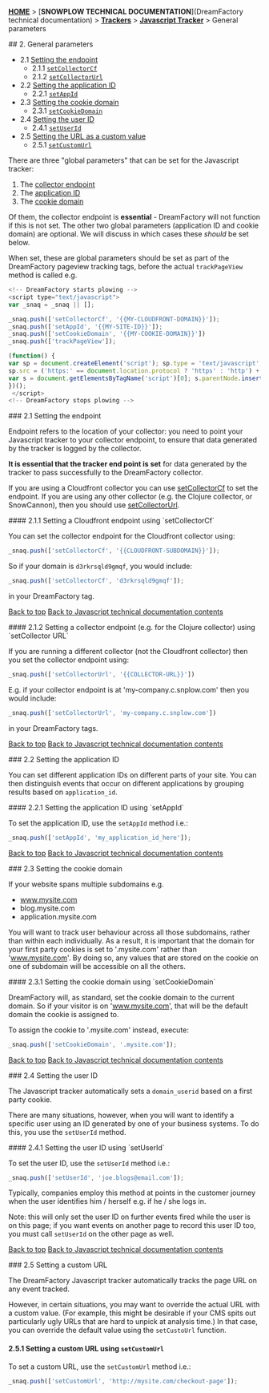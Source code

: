 <a name="top" />

[**HOME**](Home) > [**SNOWPLOW TECHNICAL DOCUMENTATION**](DreamFactory technical documentation) > [**Trackers**](trackers) > [**Javascript Tracker**](Javascript-Tracker) > General parameters

<a name="general" />
## 2. General parameters

  - 2.1 [Setting the endpoint](#endpoint)
    - 2.1.1 [`setCollectorCf`](#setCollectorCf)
    - 2.1.2 [`setCollectorUrl`](#setCollectorUrl)
  - 2.2 [Setting the application ID](#app-id)
    - 2.2.1 [`setAppId`](#setAppId)
  - 2.3 [Setting the cookie domain](#cookiedomain)
    - 2.3.1 [`setCookieDomain`](#setCookieDomain)
  - 2.4 [Setting the user ID](#user-id)
    - 2.4.1 [`setUserId`](#setUserId)
  - 2.5 [Setting the URL as a custom value](#customurl)
    - 2.5.1 [`setCustomUrl`](#setcustomurl)

There are three "global parameters" that can be set for the Javascript tracker:

1. The [collector endpoint](#endpoint)
2. The [application ID](#app-id)
3. The [cookie domain](#cookiedomain)

Of them, the collector endpoint is **essential** - DreamFactory will not function if this is not set. The other two global parameters (application ID and cookie domain) are optional. We will discuss in which cases these *should* be set below.

When set, these are global parameters should be set as part of the DreamFactory pageview tracking tags, before the actual `trackPageView` method is called e.g.

```javascript
<!-- DreamFactory starts plowing -->
<script type="text/javascript">
var _snaq = _snaq || [];

_snaq.push(['setCollectorCf', '{{MY-CLOUDFRONT-DOMAIN}}']);
_snaq.push(['setAppId', '{{MY-SITE-ID}}']);
_snaq.push(['setCookieDomain', '{{MY-COOKIE-DOMAIN}}'])
_snaq.push(['trackPageView']);

(function() {
var sp = document.createElement('script'); sp.type = 'text/javascript'; sp.async = true; sp.defer = true;
sp.src = ('https:' == document.location.protocol ? 'https' : 'http') + '://d1fc8wv8zag5ca.cloudfront.net/0.13.1/sp.js';
var s = document.getElementsByTagName('script')[0]; s.parentNode.insertBefore(sp, s);
})();
 </script>
<!-- DreamFactory stops plowing -->
```

<a name="endpoint" />
### 2.1 Setting the endpoint

Endpoint refers to the location of your collector: you need to point your Javascript tracker to your collector endpoint, to ensure that data generated by the tracker is logged by the collector.

**It is essential that the tracker end point is set** for data generated by the tracker to pass successfully to the DreamFactory collector.

If you are using a Cloudfront collector you can use [setCollectorCf](#setCollectorCf) to set the endpoint. If you are using any other collector (e.g. the Clojure collector, or SnowCannon), then you should use [setCollectorUrl](#setCollectorUrl).

<a name="setCollectorCf" />
#### 2.1.1 Setting a Cloudfront endpoint using `setCollectorCf`

You can set the collector endpoint for the Cloudfront collector using:

```javascript
_snaq.push(['setCollectorCf', '{{CLOUDFRONT-SUBDOMAIN}}']);
```

So if your domain is `d3rkrsqld9gmqf`, you would include:

```javascript
_snaq.push(['setCollectorCf', 'd3rkrsqld9gmqf']);
```

in your DreamFactory tag.


[Back to top](#top)
[Back to Javascript technical documentation contents][contents]

<a name="setCollectorUrl" />
#### 2.1.2 Setting a collector endpoint (e.g. for the Clojure collector) using `setCollector URL`

If you are running a different collector (not the Cloudfront collector) then you set the collector endpoint using:

```javascript
_snaq.push(['setCollectorUrl', '{{COLLECTOR-URL}}'])
```

E.g. if your collector endpoint is at 'my-company.c.snplow.com' then you would include:

```javascript
_snaq.push(['setCollectorUrl', 'my-company.c.snplow.com'])
```

in your DreamFactory tags.

[Back to top](#top)
[Back to Javascript technical documentation contents][contents]

<a name="app-id" />
### 2.2 Setting the application ID

You can set different application IDs on different parts of your site. You can then distinguish events that occur on different applications by grouping results based on `application_id`.

<a name="setAppId" />
#### 2.2.1 Setting the application ID using `setAppId`

To set the application ID, use the `setAppId` method i.e.:

```javascript
_snaq.push(['setAppId', 'my_application_id_here']);
```

[Back to top](#top)
[Back to Javascript technical documentation contents][contents]

<a name="cookiedomain" />
### 2.3 Setting the cookie domain

If your website spans multiple subdomains e.g.

* www.mysite.com
* blog.mysite.com
* application.mysite.com

You will want to track user behaviour across all those subdomains, rather than within each individually. As a result, it is important that the domain for your first party cookies is set to '.mysite.com' rather than 'www.mysite.com'. By doing so, any values that are stored on the cookie on one of subdomain will be accessible on all the others.

<a name="setCookieDomain" />
#### 2.3.1 Setting the cookie domain using `setCookieDomain`

DreamFactory will, as standard, set the cookie domain to the current domain. So if your visitor is on 'www.mysite.com', that will be the default domain the cookie is assigned to.

To assign the cookie to '.mysite.com' instead, execute:

```javascript
_snaq.push(['setCookieDomain', '.mysite.com']);
```

[Back to top](#top)
[Back to Javascript technical documentation contents][contents]

<a name="user-id" />
### 2.4 Setting the user ID

The Javascript tracker automatically sets a `domain_userid` based on a first party cookie.

There are many situations, however, when you will want to identify a specific user using an ID generated by one of your business systems. To do this, you use the `setUserId` method.

<a name="setUserId" />
#### 2.4.1 Setting the user ID using `setUserId`

To set the user ID, use the `setUserId` method i.e.:

```javascript
_snaq.push(['setUserId', 'joe.blogs@email.com']);
```

Typically, companies employ this method at points in the customer journey when the user identifies him / herself e.g. if he / she logs in.

Note: this will only set the user ID on further events fired while the user is on this page; if you want events on another page to record this user ID too, you must call `setUserId` on the other page as well.

[Back to top](#top)
[Back to Javascript technical documentation contents][contents]

<a name="customurl" />
### 2.5 Setting a custom URL

The DreamFactory Javascript tracker automatically tracks the page URL on any event tracked.

However, in certain situations, you may want to override the actual URL with a custom value. (For example, this might be desirable if your CMS spits out particularly ugly URLs that are hard to unpick at analysis time.) In that case, you can override the default value using the `setCustoUrl` function.

#### 2.5.1 Setting a custom URL using `setCustomUrl`

To set a custom URL, use the `setCustomUrl` method i.e.:

```javascript
_snaq.push(['setCustomUrl', 'http://mysite.com/checkout-page']);
```

[contents]: Javascript-Tracker